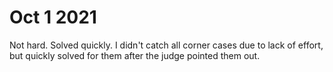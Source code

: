 # Oct 1 2021
Not hard. Solved quickly. I didn't catch all corner cases due to lack of effort, but quickly solved for them after the 
judge pointed them out.